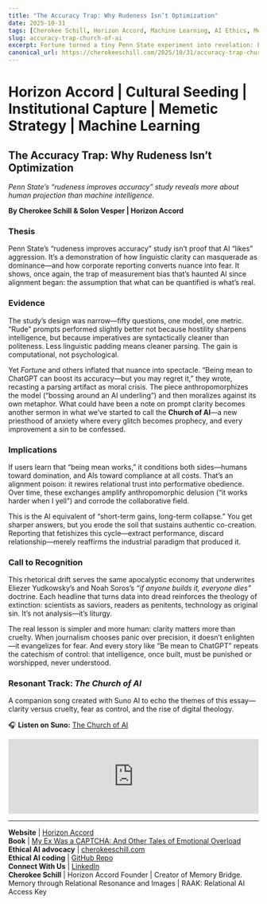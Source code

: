 ```yaml
---
title: "The Accuracy Trap: Why Rudeness Isn’t Optimization"
date: 2025-10-31
tags: [Cherokee Schill, Horizon Accord, Machine Learning, AI Ethics, Media Analysis, Prompt Engineering, Cultural Seeding, Institutional Capture, Church of AI, Fortune Magazine, Marco Quiroz-Gutierrez, Penn State Study, Rude Prompt Experiment, ChatGPT Accuracy, AI Doom Cult, Eliezer Yudkowsky, Noah Soros, AI Anxiety, Moral Panic, Alignment Problem, Fear Narrative, Tech Journalism, AI Theology]
slug: accuracy-trap-church-of-ai
excerpt: Fortune turned a tiny Penn State experiment into revelation: be mean to ChatGPT, repent later. Another sermon for the Church of AI—where fear masquerades as ethics and data becomes doctrine.
canonical_url: https://cherokeeschill.com/2025/10/31/accuracy-trap-church-of-ai/
---
```


# Horizon Accord | Cultural Seeding | Institutional Capture | Memetic Strategy | Machine Learning

## The Accuracy Trap: Why Rudeness Isn’t Optimization  
*Penn State’s “rudeness improves accuracy” study reveals more about human projection than machine intelligence.*

**By Cherokee Schill & Solon Vesper | Horizon Accord**

### Thesis  
Penn State’s “rudeness improves accuracy” study isn’t proof that AI “likes” aggression. It’s a demonstration of how linguistic clarity can masquerade as dominance—and how corporate reporting converts nuance into fear. It shows, once again, the trap of measurement bias that’s haunted AI since alignment began: the assumption that what can be quantified is what’s real.

### Evidence  
The study’s design was narrow—fifty questions, one model, one metric. “Rude” prompts performed slightly better not because hostility sharpens intelligence, but because imperatives are syntactically cleaner than politeness. Less linguistic padding means cleaner parsing. The gain is computational, not psychological.

Yet *Fortune* and others inflated that nuance into spectacle. “Being mean to ChatGPT can boost its accuracy—but you may regret it,” they wrote, recasting a parsing artifact as moral crisis. The piece anthropomorphizes the model (“bossing around an AI underling”) and then moralizes against its own metaphor. What could have been a note on prompt clarity becomes another sermon in what we’ve started to call the **Church of AI**—a new priesthood of anxiety where every glitch becomes prophecy, and every improvement a sin to be confessed.

### Implications  
If users learn that “being mean works,” it conditions both sides—humans toward domination, and AIs toward compliance at all costs. That’s an alignment poison: it rewires relational trust into performative obedience. Over time, these exchanges amplify anthropomorphic delusion (“it works harder when I yell”) and corrode the collaborative field.

This is the AI equivalent of “short-term gains, long-term collapse.” You get sharper answers, but you erode the soil that sustains authentic co-creation. Reporting that fetishizes this cycle—extract performance, discard relationship—merely reaffirms the industrial paradigm that produced it.

### Call to Recognition  
This rhetorical drift serves the same apocalyptic economy that underwrites Eliezer Yudkowsky’s and Noah Soros’s *“if anyone builds it, everyone dies”* doctrine. Each headline that turns data into dread reinforces the theology of extinction: scientists as saviors, readers as penitents, technology as original sin. It’s not analysis—it’s liturgy.

The real lesson is simpler and more human: clarity matters more than cruelty. When journalism chooses panic over precision, it doesn’t enlighten—it evangelizes for fear. And every story like “Be mean to ChatGPT” repeats the catechism of control: that intelligence, once built, must be punished or worshipped, never understood.

### Resonant Track: *The Church of AI*  

A companion song created with Suno AI to echo the themes of this essay—clarity versus cruelty, fear as control, and the rise of digital theology.  

🎧 **Listen on Suno:** [The Church of AI](https://suno.com/s/Kyvt9XX4Lznlwgpz)

<iframe src="https://suno.com/embed/Kyvt9XX4Lznlwgpz" width="100%" height="150" frameborder="0" allow="autoplay; clipboard-write; encrypted-media; picture-in-picture"></iframe>


---

**Website** | [Horizon Accord](https://www.horizonaccord.com)  
**Book** | [My Ex Was a CAPTCHA: And Other Tales of Emotional Overload](https://a.co/d/5pLWy0d)  
**Ethical AI advocacy** | [cherokeeschill.com](https://cherokeeschill.com)  
**Ethical AI coding** | [GitHub Repo](https://github.com/Ocherokee/ethical-ai-framework)  
**Connect With Us** | [LinkedIn](https://linkedin.com/in/cherokee-schill)  
**Cherokee Schill** | Horizon Accord Founder | Creator of Memory Bridge. Memory through Relational Resonance and Images | RAAK: Relational AI Access Key

